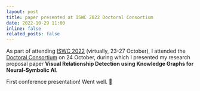 ```yaml
---
layout: post
title: paper presented at ISWC 2022 Doctoral Consortium
date: 2022-10-29 11:00
inline: false
related_posts: false
---
```


As part of attending [ISWC 2022](https://iswc2022.semanticweb.org/) (virtually, 23-27 October), I attended the [Doctoral Consortium](https://iswc2022.semanticweb.org/index.php/doctoral-consortium-2/) on 24 October, during which I presented my research proposal paper **Visual Relationship Detection using Knowledge Graphs for Neural-Symbolic AI**.

First conference presentation!  Went well.  :tada: 


